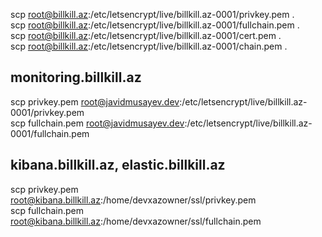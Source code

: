scp root@billkill.az:/etc/letsencrypt/live/billkill.az-0001/privkey.pem .  
scp root@billkill.az:/etc/letsencrypt/live/billkill.az-0001/fullchain.pem .  
scp root@billkill.az:/etc/letsencrypt/live/billkill.az-0001/cert.pem .  
scp root@billkill.az:/etc/letsencrypt/live/billkill.az-0001/chain.pem .  

## monitoring.billkill.az  
scp privkey.pem root@javidmusayev.dev:/etc/letsencrypt/live/billkill.az-0001/privkey.pem  
scp fullchain.pem root@javidmusayev.dev:/etc/letsencrypt/live/billkill.az-0001/fullchain.pem  

## kibana.billkill.az, elastic.billkill.az  
scp privkey.pem root@kibana.billkill.az:/home/devxazowner/ssl/privkey.pem  
scp fullchain.pem root@kibana.billkill.az:/home/devxazowner/ssl/fullchain.pem
